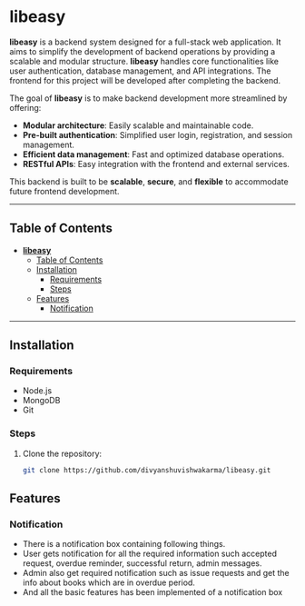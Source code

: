 # **libeasy**

**libeasy** is a backend system designed for a full-stack web application. It aims to simplify the development of backend operations by providing a scalable and modular structure. **libeasy** handles core functionalities like user authentication, database management, and API integrations. The frontend for this project will be developed after completing the backend.

The goal of **libeasy** is to make backend development more streamlined by offering:

- **Modular architecture**: Easily scalable and maintainable code.
- **Pre-built authentication**: Simplified user login, registration, and session management.
- **Efficient data management**: Fast and optimized database operations.
- **RESTful APIs**: Easy integration with the frontend and external services.

This backend is built to be **scalable**, **secure**, and **flexible** to accommodate future frontend development.

---

## Table of Contents

- [**libeasy**](#libeasy)
  - [Table of Contents](#table-of-contents)
  - [Installation](#installation)
    - [Requirements](#requirements)
    - [Steps](#steps)
  - [Features](#features)
    - [Notification](#notification)

---

## Installation

### Requirements

- Node.js
- MongoDB
- Git

### Steps

1. Clone the repository:
   ```bash
   git clone https://github.com/divyanshuvishwakarma/libeasy.git
   ```  

## Features  
### Notification 
   - There is a notification box containing following things.
   - User gets notification for all the required information such accepted request, overdue reminder, successful return, admin messages.
   - Admin also get required notification such as issue requests and get the info about books which are in overdue period.
   - And all the basic features has been implemented of a notification box